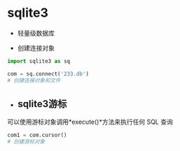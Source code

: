 # sqlite3

+ 轻量级数据库

+ 创建连接对象

```python
import sqlite3 as sq

com = sq.connect('233.db')
# 创建连接对象和文件
```

+ ## sqlite3游标

可以使用游标对象调用*execute()*方法来执行任何 SQL 查询

```python
com1 = com.cursor()
# 创建游标对象
```



